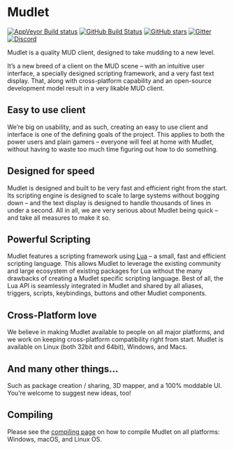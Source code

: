 
# Mudlet

[![AppVeyor Build status](https://ci.appveyor.com/api/projects/status/31fqq844br6g6i40/branch/development?svg=true)](https://ci.appveyor.com/project/Mudlet/mudlet/branch/development) [![GitHub Build Status](https://travis-ci.org/Mudlet/Mudlet.svg?branch=development)](https://travis-ci.org/Mudlet/Mudlet) [![GitHub stars](https://img.shields.io/github/stars/Mudlet/Mudlet.svg)](https://github.com/Mudlet/Mudlet/stargazers) [![Gitter](https://badges.gitter.im/Join%20Chat.svg)](https://gitter.im/Mudlet/Mudlet?utm_source=badge&utm_medium=badge&utm_campaign=pr-badge&utm_content=badge) [![Discord](https://img.shields.io/badge/discord-join%20chat-7289DA.svg)](https://discord.gg/kuYvMQ9)

Mudlet is a quality MUD client, designed to take mudding to a new level.

It’s a new breed of a client on the MUD scene – with an intuitive user interface, a specially designed scripting framework, and a very fast text display. That, along with cross-platform capability and an open-source development model result in a very likable MUD client.

## Easy to use client

We’re big on usability, and as such, creating an easy to use client and interface is one of the defining goals of the project. This applies to both the power users and plain gamers – everyone will feel at home with Mudlet, without having to waste too much time figuring out how to do something.

## Designed for speed

Mudlet is designed and built to be very fast and efficient right from the start. Its scripting engine is designed to scale to large systems without bogging down – and the text display is designed to handle thousands of lines in under a second. All in all, we are very serious about Mudlet being quick – and take all measures to make it so.

## Powerful Scripting

Mudlet features a scripting framework using [Lua](https://www.lua.org/) – a small, fast and efficient scripting language. This allows Mudlet to leverage the existing community and large ecosystem of existing packages for Lua without the many drawbacks of creating a Mudlet specific scripting language. Best of all, the Lua API is seamlessly integrated in Mudlet and shared by all aliases, triggers, scripts, keybindings, buttons and other Mudlet components.

## Cross-Platform love

We believe in making Mudlet available to people on all major platforms, and we work on keeping cross-platform compatibility right from start. Mudlet is available on Linux (both 32bit and 64bit), Windows, and Macs.

## And many other things…

Such as package creation / sharing, 3D mapper, and a 100% moddable UI. You’re welcome to suggest new ideas, too!

## Compiling

Please see the [compiling page](https://wiki.mudlet.org/w/Compiling_Mudlet) on how to compile Mudlet on all platforms: Windows, macOS, and Linux OS.
